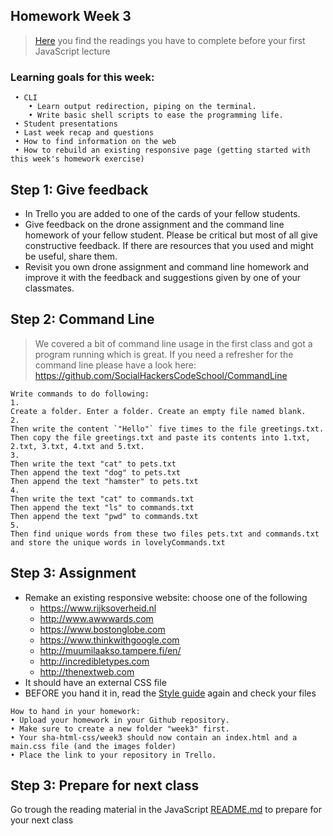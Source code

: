 ## Homework Week 3

>[Here](https://github.com/SocialHackersCodeSchool/JavaScript/tree/master/Week0) you find the readings you have to complete before your first JavaScript lecture

### Learning goals for this week:
```
 • CLI
    • Learn output redirection, piping on the terminal.
    • Write basic shell scripts to ease the programming life.
 • Student presentations
 • Last week recap and questions
 • How to find information on the web
 • How to rebuild an existing responsive page (getting started with this week's homework exercise)
```

## Step 1: Give feedback

- In Trello you are added to one of the cards of your fellow students.
- Give feedback on the drone assignment and the command line homework of your fellow student. Please be critical but most of all give constructive feedback. If there are resources that you used and might be useful, share them.
- Revisit you own drone assignment and command line homework and improve it with the feedback and suggestions given by one of your classmates.  

## Step 2: Command Line

>We covered a bit of command line usage in the first class and got a program running which is great. If you need a refresher for the command line please have a look here: https://github.com/SocialHackersCodeSchool/CommandLine

```
Write commands to do following:
1.
Create a folder. Enter a folder. Create an empty file named blank.
2.
Then write the content `"Hello"` five times to the file greetings.txt.
Then copy the file greetings.txt and paste its contents into 1.txt, 2.txt, 3.txt, 4.txt and 5.txt.
3.
Then write the text "cat" to pets.txt
Then append the text "dog" to pets.txt
Then append the text "hamster" to pets.txt
4.
Then write the text "cat" to commands.txt
Then append the text "ls" to commands.txt
Then append the text "pwd" to commands.txt
5.
Then find unique words from these two files pets.txt and commands.txt and store the unique words in lovelyCommands.txt
```


## Step 3: Assignment

 - Remake an existing responsive website: choose one of the following
   - https://www.rijksoverheid.nl
   - http://www.awwwards.com
   - https://www.bostonglobe.com
   - https://www.thinkwithgoogle.com
   - http://muumilaakso.tampere.fi/en/
   - http://incredibletypes.com
   - http://thenextweb.com
 - It should have an external CSS file
 - BEFORE you hand it in, read the [Style guide](http://www.w3schools.com/html/html5_syntax.asp) again and check your files


```
How to hand in your homework:
• Upload your homework in your Github repository.
• Make sure to create a new folder "week3" first.
• Your sha-html-css/week3 should now contain an index.html and a main.css file (and the images folder)
• Place the link to your repository in Trello.
```

## Step 3: Prepare for next class

Go trough the reading material in the JavaScript [README.md](https://github.com/SocialHackersCodeSchool/JavaScript/blob/master/Week0/README.md) to prepare for your next class
